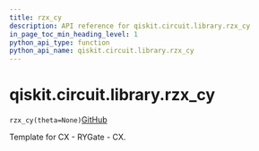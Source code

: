 ```yaml
---
title: rzx_cy
description: API reference for qiskit.circuit.library.rzx_cy
in_page_toc_min_heading_level: 1
python_api_type: function
python_api_name: qiskit.circuit.library.rzx_cy
---
```


# qiskit.circuit.library.rzx\_cy

<span id="qiskit.circuit.library.rzx_cy" />

`rzx_cy(theta=None)`[GitHub](https://github.com/qiskit/qiskit/tree/stable/0.23/qiskit/circuit/library/templates/rzx/rzx_cy.py "view source code")

Template for CX - RYGate - CX.

